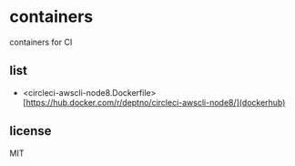 # containers

containers for CI

## list

- <circleci-awscli-node8.Dockerfile> [https://hub.docker.com/r/deptno/circleci-awscli-node8/](dockerhub)

## license

MIT
